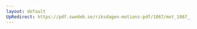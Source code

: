 ```yaml
---
layout: default
UpRedirect: https://pdf.swedeb.se/riksdagen-motions-pdf/1867/mot_1867__ak__00255/mot_1867__ak__00255_002.pdf
---
```

